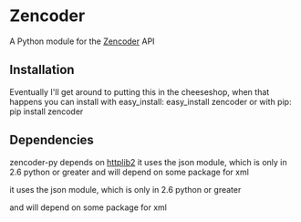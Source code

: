 # Zencoder

A Python module for the [Zencoder](http://zencoder.com) API

## Installation
Eventually I'll get around to putting this in the cheeseshop, when that happens you can install with easy_install:
    easy_install zencoder
or with pip:
    pip install zencoder

## Dependencies
zencoder-py depends on [httplib2](http://code.google.com/p/httplib2/)
it uses the json module, which is only in 2.6 python or greater
and will depend on some package for xml

it uses the json module, which is only in 2.6 python or greater

and will depend on some package for xml

